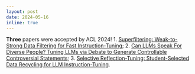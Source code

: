 ```yaml
---
layout: post
date: 2024-05-16
inline: true
---
```


**Three** papers were accepted by ACL 2024! 1. [Superfiltering: Weak-to-Strong Data Filtering for Fast Instruction-Tuning](https://arxiv.org/abs/2402.00530); 2. [Can LLMs Speak For Diverse People? Tuning LLMs via Debate to Generate Controllable Controversial Statements](https://arxiv.org/abs/2402.10614); 3. [Selective Reflection-Tuning: Student-Selected Data Recycling for LLM Instruction-Tuning](https://arxiv.org/abs/2402.10110).
